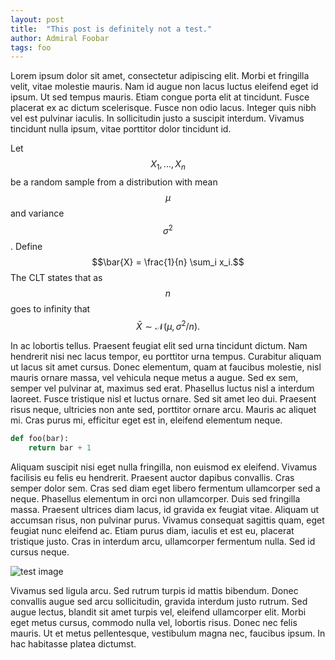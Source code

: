 ```yaml
---
layout: post
title:  "This post is definitely not a test."
author: Admiral Foobar
tags: foo
---
```


Lorem ipsum dolor sit amet, consectetur adipiscing elit. Morbi et fringilla velit, vitae molestie mauris. Nam id augue non lacus luctus eleifend eget id ipsum. Ut sed tempus mauris. Etiam congue porta elit at tincidunt. Fusce placerat ex ac dictum scelerisque. Fusce non odio lacus. Integer quis nibh vel est pulvinar iaculis. In sollicitudin justo a suscipit interdum. Vivamus tincidunt nulla ipsum, vitae porttitor dolor tincidunt id.

Let $$X_1,...,X_n$$ be a random sample from a distribution with mean
$$\mu$$ and variance $$\sigma^2$$. Define
$$\bar{X} = \frac{1}{n} \sum_i x_i.$$ The CLT states that as $$n$$ goes to infinity that
$$\bar{X} \sim \mathcal{N}(\mu,\sigma^2/n).$$

In ac lobortis tellus. Praesent feugiat elit sed urna tincidunt dictum. Nam hendrerit nisi nec lacus tempor, eu porttitor urna tempus. Curabitur aliquam ut lacus sit amet cursus. Donec elementum, quam at faucibus molestie, nisl mauris ornare massa, vel vehicula neque metus a augue. Sed ex sem, semper vel pulvinar at, maximus sed erat. Phasellus luctus nisl a interdum laoreet. Fusce tristique nisl et luctus ornare. Sed sit amet leo dui. Praesent risus neque, ultricies non ante sed, porttitor ornare arcu. Mauris ac aliquet mi. Cras purus mi, efficitur eget est in, eleifend elementum neque.

```python
def foo(bar):
    return bar + 1
```

Aliquam suscipit nisi eget nulla fringilla, non euismod ex eleifend. Vivamus facilisis eu felis eu hendrerit. Praesent auctor dapibus convallis. Cras semper dolor sem. Cras sed diam eget libero fermentum ullamcorper sed a neque. Phasellus elementum in orci non ullamcorper. Duis sed fringilla massa. Praesent ultrices diam lacus, id gravida ex feugiat vitae. Aliquam ut accumsan risus, non pulvinar purus. Vivamus consequat sagittis quam, eget feugiat nunc eleifend ac. Etiam purus diam, iaculis et est eu, placerat tristique justo. Cras in interdum arcu, ullamcorper fermentum nulla. Sed id cursus neque.

![test image](https://thiscatdoesnotexist.com)

Vivamus sed ligula arcu. Sed rutrum turpis id mattis bibendum. Donec convallis augue sed arcu sollicitudin, gravida interdum justo rutrum. Sed augue lectus, blandit sit amet turpis vel, eleifend ullamcorper elit. Morbi eget metus cursus, commodo nulla vel, lobortis risus. Donec nec felis mauris. Ut et metus pellentesque, vestibulum magna nec, faucibus ipsum. In hac habitasse platea dictumst.
